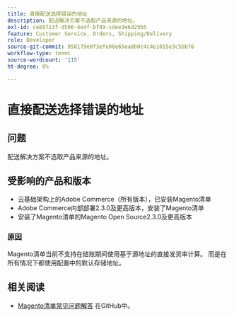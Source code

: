 ```yaml
---
title: 直接配送选择错误的地址
description: 配送解决方案不选取产品来源的地址。
exl-id: ce89713f-d506-4e4f-bf49-cdee3e6d29b5
feature: Customer Service, Orders, Shipping/Delivery
role: Developer
source-git-commit: 958179e0f3efe08e65ea8b0c4c4e1015e3c5bb76
workflow-type: tm+mt
source-wordcount: '115'
ht-degree: 0%

---
```


# 直接配送选择错误的地址

## 问题

配送解决方案不选取产品来源的地址。

## 受影响的产品和版本

* 云基础架构上的Adobe Commerce（所有版本），已安装Magento清单
* Adobe Commerce内部部署2.3.0及更高版本，安装了Magento清单
* 安装了Magento清单的Magento Open Source2.3.0及更高版本

### 原因

Magento清单当前不支持在结账期间使用基于源地址的直接发货率计算。 而是在所有情况下都使用配置中的默认存储地址。

## 相关阅读

* [Magento清单常见问题解答](https://github.com/magento/inventory/wiki/MSI-FAQs) 在GitHub中。
